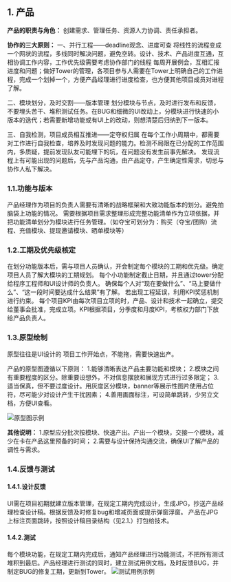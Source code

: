 ## 1. 产品
**产品的职责与角色：**
创建需求、管理任务、资源人力协调、责任承担者。

**协作的三大原则：**
一、并行工程——deadline观念、进度可查
将线性的流程变成一个网状的流程，多线同时解决问题，避免空转。设计、技术、产品进度互通，互相协调工作内容，工作优先级需要考虑协作部门的线程
每周开展例会，互相汇报进度和问题；做好Tower的管理，各项目参与人需要在Tower上明确自己的工作进程，完成一个划掉一个，方便产品经理进行进度检查，也方便其他项目成员对进程了解。

二、模块划分，及时交割——版本管理
划分模块与节点，及时进行发布和反馈，不要埋头苦干、堆积测试任务。在BUG和细微的UI改动上，分模块进行快速的小版本的迭代；若需要新增功能或有UI上的改动，则想清楚后归纳到下一版本。

三、自我检测，项目成员相互推进——定夺权归属
在每个工作小周期中，都需要对工作进行自我检查，培养及时发现问题的能力。检测不局限在已分配的工作范围内，多质疑，提前发现队友可能埋下的坑，在问题没有发生前事先解决。
发现流程上有可能出现的问题后，先与产品沟通，由产品定夺，产生确定性需求，切忌与协作人私下解决。
 
### 1.1.功能与版本
产品经理作为项目的负责人需要有清晰的战略框架和大致功能版本的划分。避免拍脑袋上功能的情况。
需要根据项目需求整理形成完整功能清单作为立项依据，并把功能清单划分为模块进行任务管理。（如夺宝可划分为：购买（夺宝/团购）流程、充值模块、提现邀请模块、晒单模块等）

### 1.2.工期及优先级核定
在划分功能版本后，需与项目人员确认，开会制定每个模块的工期和优先级。确定项目人员了解大模块的工期规划。
每个小功能制定截止日期，并且通过tower分配给程序工程师和UI设计师的负责人。
确保每个人对“现在要做什么”、“马上要做什么”、“这一段时间要达成什么结果”有了解。
若出现工程延误，利用KPI奖惩机制进行约束。
每个项目KPI由每次项目立项的时，产品、设计和技术一起确立，提交给董事会批准，完成立项。KPI根据项目，分季度和月度KPI，考核权力部门下放给产品负责人。

### 1.3.原型绘制
原型往往是UI设计的 项目工作开始点，不能拖，需要快速出产。

产品的原型图遵循以下原则：
1.能够清晰表达产品主要功能和模块；
2.模块之间有重要程度的区分。除重要设想外，不对信息摆放和展现方式进行过多限定；
3.适当保真，但不要过度设计。用灰度区分模块，banner等展示性图片使用占位符，尽可能少对设计产生干扰因素；
4.善用画面标注，可设简单跳转，少另立文档，方便UI查看。

![原型图示例](http://upload-images.jianshu.io/upload_images/1608970-4e3c230533d1804e.png?imageMogr2/auto-orient/strip%7CimageView2/2/w/1240)

**其他说明：**
1.原型应分批次按模块、快速产出。产出一个模块，交接一个模块，减少在卡在产品这里预备的时间；
2.需要与设计保持沟通交流，确保UI了解产品的调性与需求。

 
### 1.4.反馈与测试
#### 1.4.1.设计反馈
UI需在项目初期就建立版本管理，在规定工期内完成设计，生成JPG，抄送产品经理检查设计稿。根据反馈及时修复bug和增减页面或提示弹窗浮窗。
产品在JPG上标注页面跳转，按照设计稿目录结构（见2.1.）打包给技术。

#### 1.4.2.测试
每个模块功能，在规定工期内完成后，通知产品经理进行功能测试，不把所有测试堆积到最后。产品经理进行测试的同时，建立测试用例文档，及时反馈BUG，并制定BUG的修复工期，更新到Tower。
![测试用例示例](http://upload-images.jianshu.io/upload_images/1608970-9557e802c811f8e5.png?imageMogr2/auto-orient/strip%7CimageView2/2/w/1240)
